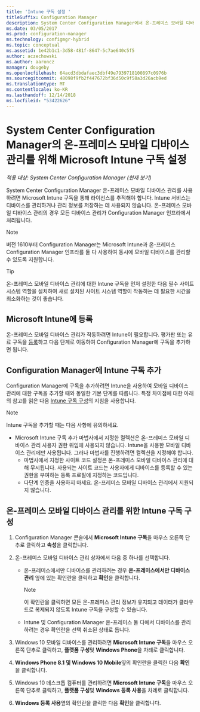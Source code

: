```yaml
---
title: 'Intune 구독 설정 '
titleSuffix: Configuration Manager
description: System Center Configuration Manager에서 온-프레미스 모바일 디바이스 관리에 대한 라이선스를 추적하도록 Microsoft Intune 구독을 설정합니다.
ms.date: 03/05/2017
ms.prod: configuration-manager
ms.technology: configmgr-hybrid
ms.topic: conceptual
ms.assetid: 1e42b1c1-3d58-481f-8647-5c7ae640c5f5
author: aczechowski
ms.author: aaroncz
manager: dougeby
ms.openlocfilehash: 64acd3dbdafaec3dbf49e7939718100897c0976b
ms.sourcegitcommit: 48098f9fb2f447672bf36d50c9f58a3d26acb9ed
ms.translationtype: MT
ms.contentlocale: ko-KR
ms.lasthandoff: 12/14/2018
ms.locfileid: "53422626"
---
```

# <a name="set-up-a-microsoft-intune-subscription-for-on-premises-mobile-device-management-in-system-center-configuration-manager"></a>System Center Configuration Manager의 온-프레미스 모바일 디바이스 관리를 위해 Microsoft Intune 구독 설정

*적용 대상: System Center Configuration Manager (현재 분기)*

System Center Configuration Manager 온\-프레미스 모바일 디바이스 관리를 사용하려면 Microsoft Intune 구독을 통해 라이선스를 추적해야 합니다. Intune 서비스는 디바이스를 관리하거나 관리 정보를 저장하는 데 사용되지 않습니다. 온\-프레미스 모바일 디바이스 관리의 경우 모든 디바이스 관리가 Configuration Manager 인프라에서 처리됩니다.  

> [!NOTE]  
> 버전 1610부터 Configuration Manager는 Microsoft Intune과 온-프레미스 Configuration Manager 인프라를 둘 다 사용하여 동시에 모바일 디바이스를 관리할 수 있도록 지원합니다.   

> [!TIP]  
>  온\-프레미스 모바일 디바이스 관리에 대한 Intune 구독을 먼저 설정한 다음 필수 사이트 시스템 역할을 설치하여 새로 설치된 사이트 시스템 역할이 작동하는 데 필요한 시간을 최소화하는 것이 좋습니다.  

##  <a name="sign-up-for-microsoft-intune"></a>Microsoft Intune에 등록  
 온\-프레미스 모바일 디바이스 관리가 작동하려면 Intune이 필요합니다. 평가판 또는 유료 구독을 [등록](http://www.microsoft.com/en-us/server-cloud/products/microsoft-intune/)하고 다음 단계로 이동하여 Configuration Manager에 구독을 추가하면 됩니다.  

##  <a name="add-the-intune-subscription-to-configuration-manager"></a>Configuration Manager에 Intune 구독 추가  
 Configuration Manager에 구독을 추가하려면 Intune을 사용하여 모바일 디바이스 관리에 대한 구독을 추가할 때와 동일한 기본 단계를 따릅니다. 특정 차이점에 대한 아래의 참고를 읽은 다음 [Intune 구독 구성](../deploy-use/configure-intune-subscription.md)의 지침을 사용합니다.  

> [!NOTE]
>  Intune 구독을 추가할 때는 다음 사항에 유의하세요.  
> 
> - Microsoft Intune 구독 추가 마법사에서 지정한 컬렉션은 온\-프레미스 모바일 디바이스 관리 사용자 권한 위임에 사용되지 않습니다. Intune을 사용한 모바일 디바이스 관리에만 사용됩니다. 그러나 마법사를 진행하려면 컬렉션을 지정해야 합니다.  
>   -   마법사에서 지정한 사이트 코드 설정은 온\-프레미스 모바일 디바이스 관리에 대해 무시됩니다. 사용되는 사이트 코드는 사용자에게 디바이스를 등록할 수 있는 권한을 부여하는 등록 프로필에 지정하는 코드입니다.  
>   -   다단계 인증을 사용하지 마세요. 온\-프레미스 모바일 디바이스 관리에서 지원되지 않습니다.  

##  <a name="configure-the-intune-subscription-for-on-premises-mobile-device-management"></a>온-프레미스 모바일 디바이스 관리를 위한 Intune 구독 구성  

1. Configuration Manager 콘솔에서 **Microsoft Intune 구독**을 마우스 오른쪽 단추로 클릭하고 **속성**을 클릭합니다.  

2. 온-프레미스 모바일 디바이스 관리 상자에서 다음 중 하나를 선택합니다.

   - 온-프레미스에서만 디바이스를 관리하려는 경우 **온-프레미스에서만 디바이스 관리** 옆에 있는 확인란을 클릭하고 **확인**을 클릭합니다.  

     > [!NOTE]  
     >  이 확인란을 클릭하면 모든 온-프레미스 관리 정보가 유지되고 데이터가 클라우드로 복제되지 않도록 Intune 구독을 구성할 수 있습니다.  

   - Intune 및 Configuration Manager 온-프레미스 둘 다에서 디바이스를 관리하려는 경우 확인란을 선택 취소된 상태로 둡니다.

3. Windows 10 모바일 디바이스를 관리하려면 **Microsoft Intune 구독**을 마우스 오른쪽 단추로 클릭하고, **플랫폼 구성**및  **Windows Phone**을 차례로 클릭합니다.  

4. **Windows Phone 8.1 및 Windows 10 Mobile**옆의 확인란을 클릭한 다음 **확인**을 클릭합니다.  

5. Windows 10 데스크톱 컴퓨터를 관리하려면 **Microsoft Intune 구독**을 마우스 오른쪽 단추로 클릭하고, **플랫폼 구성**및 **Windows 등록 사용**을 차례로 클릭합니다.  

6. **Windows 등록 사용**옆의 확인란을 클릭한 다음 **확인**을 클릭합니다.  
